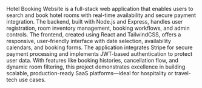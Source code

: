 Hotel Booking Website is a full-stack web application that enables users to search and book hotel rooms with real-time availability and secure payment integration. The backend, built with Node.js and Express, handles user registration, room inventory management, booking workflows, and admin controls. The frontend, created using React and TailwindCSS, offers a responsive, user-friendly interface with date selection, availability calendars, and booking forms. The application integrates Stripe for secure payment processing and implements JWT-based authentication to protect user data. With features like booking histories, cancellation flow, and dynamic room filtering, this project demonstrates excellence in building scalable, production-ready SaaS platforms—ideal for hospitality or travel-tech use cases.

